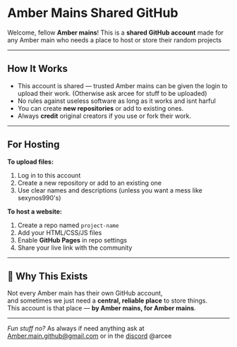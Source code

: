 #  Amber Mains Shared GitHub

Welcome, fellow **Amber mains**! 
This is a **shared GitHub account** made for any Amber main who needs a place to host or store their random projects

---

##  How It Works

- This account is shared — trusted Amber mains can be given the login to upload their work.
 (Otherwise ask arcee for stuff to be uploaded)
- No rules against useless software as long as it works and isnt harful
- You can create **new repositories** or add to existing ones.
- Always **credit** original creators if you use or fork their work.

---

##  For Hosting

**To upload files:**
1. Log in to this account
2. Create a new repository or add to an existing one
3. Use clear names and descriptions (unless you want a mess like sexynos990's)

**To host a website:**
1. Create a repo named `project-name`
2. Add your HTML/CSS/JS files
3. Enable **GitHub Pages** in repo settings
4. Share your live link with the community

---

## 🐇 Why This Exists

Not every Amber main has their own GitHub account,  
and sometimes we just need a **central, reliable place** to store things.  
This account is that place — **by Amber mains, for Amber mains**.

---

*Fun stuff no?*
As always if need anything ask at Amber.main.github@gmail.com or in the [discord](https://discord.com/invite/dG6AUUSrMu) @arcee
